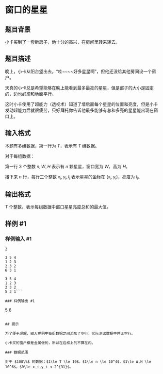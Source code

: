 # 窗口的星星

## 题目背景

小卡买到了一套新房子，他十分的高兴，在房间里转来转去。


## 题目描述

晚上，小卡从阳台望出去，“哇~~~~好多星星啊”，但他还没给其他房间设一个窗户。   

天真的小卡总是希望能够在晚上能看到最多最亮的星星，但是窗子的大小是固定的，边也必须和地面平行。  

这时小卡使用了超能力（透视术）知道了墙后面每个星星的位置和亮度，但是小卡发动超能力后就很疲劳，只好拜托你告诉他最多能够有总和多亮的星星能出现在窗口上。


## 输入格式

本题有多组数据，第一行为 $T$，表示有 $T$ 组数据。

对于每组数据：

第一行 $3$ 个整数 $n,W,H$ 表示有 $n$ 颗星星，窗口宽为 $W$，高为 $H$。

接下来 $n$ 行，每行三个整数 $x_i,y_i,l_i$ 表示星星的坐标在 $(x_i,y_i)$，亮度为 $l_i$。


## 输出格式

$T$ 个整数，表示每组数据中窗口星星亮度总和的最大值。


## 样例 #1

### 样例输入 #1
```
2

3 5 4
1 2 3
2 3 2
6 3 1

3 5 4
1 2 3
2 3 2
5 3 1```

### 样例输出 #1

```
5
6
```

## 提示

为了便于理解，输入样例中每组数据之间添加了空行，实际测试数据中并无空行。

小卡买的窗户框是金属做的，所以在边框上的不算在内。

### 数据范围

对于 $100\%$ 的数据：$1\le T \le 10$，$1\le n \le 10^4$，$1\le W,H \le 10^6$，$0\le x_i,y_i < 2^{31}$。

